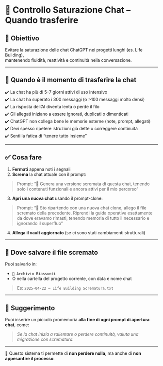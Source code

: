 # 📌 Controllo Saturazione Chat – Quando trasferire

## 🧠 Obiettivo
Evitare la saturazione delle chat ChatGPT nei progetti lunghi (es. Life Building),  
mantenendo fluidità, reattività e continuità nella conversazione.

---

## 🔁 Quando è il momento di trasferire la chat

✔️ La chat ha più di 5–7 giorni attivi di uso intensivo  
✔️ La chat ha superato i 300 messaggi (o >100 messaggi molto densi)  
✔️ La risposta dell’AI diventa lenta o perde il filo  
✔️ Gli allegati iniziano a essere ignorati, duplicati o dimenticati  
✔️ ChatGPT non collega bene le memorie esterne (note, prompt, allegati)  
✔️ Devi spesso ripetere istruzioni già dette o correggere continuità  
✔️ Senti la fatica di “tenere tutto insieme”

---

## ✅ Cosa fare

1. **Fermati** appena noti i segnali
2. **Screma** la chat attuale con il prompt:
> Prompt: “🧹 Genera una versione scremata di questa chat, tenendo solo i contenuti funzionali e ancora attivi per il mio percorso”

3. **Apri una nuova chat** usando il prompt-clone:
> Prompt: “🧠 Sto ripartendo con una nuova chat clone, allego il file scremato della precedente. Riprendi la guida operativa esattamente da dove eravamo rimasti, tenendo memoria di tutto il necessario e ignorando il superfluo”

4. **Allega il vault aggiornato** (se ci sono stati cambiamenti strutturali)

---

## 📂 Dove salvare il file scremato
Puoi salvarlo in:
- `📁 Archivio Riassunti`
- O nella cartella del progetto corrente, con data e nome chat
> Es: `2025-04-22 – Life Building Scrematura.txt`

---

## 🧩 Suggerimento
Puoi inserire un piccolo promemoria **alla fine di ogni prompt di apertura chat**, come:

> _Se la chat inizia a rallentare o perdere continuità, valuta una migrazione con scrematura._

---

🧭 Questo sistema ti permette di **non perdere nulla**, ma anche di **non appesantire il processo**.
